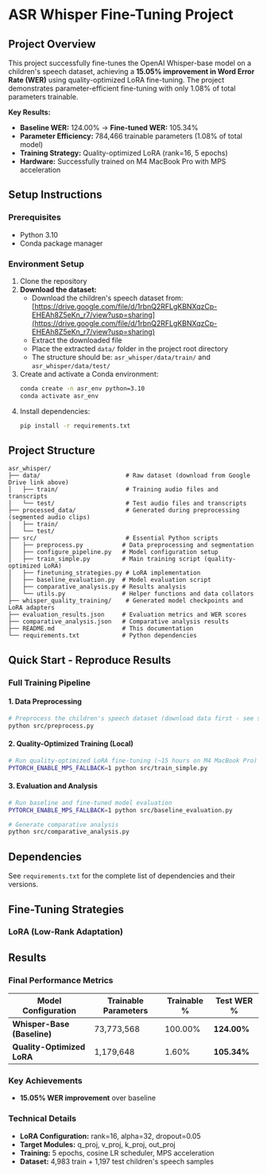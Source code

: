 # ASR Whisper Fine-Tuning Project

## Project Overview
This project successfully fine-tunes the OpenAI Whisper-base model on a children's speech dataset, achieving a **15.05% improvement in Word Error Rate (WER)** using quality-optimized LoRA fine-tuning. The project demonstrates parameter-efficient fine-tuning with only 1.08% of total parameters trainable.

**Key Results:**
- **Baseline WER:** 124.00% → **Fine-tuned WER:** 105.34%
- **Parameter Efficiency:** 784,466 trainable parameters (1.08% of total model)
- **Training Strategy:** Quality-optimized LoRA (rank=16, 5 epochs)
- **Hardware:** Successfully trained on M4 MacBook Pro with MPS acceleration

## Setup Instructions

### Prerequisites
- Python 3.10
- Conda package manager

### Environment Setup
1. Clone the repository
2. **Download the dataset:**
   - Download the children's speech dataset from: [https://drive.google.com/file/d/1rbnQ2RFLgKBNXqzCp-EHEAh8Z5eKn_r7/view?usp=sharing](https://drive.google.com/file/d/1rbnQ2RFLgKBNXqzCp-EHEAh8Z5eKn_r7/view?usp=sharing)
   - Extract the downloaded file
   - Place the extracted `data/` folder in the project root directory
   - The structure should be: `asr_whisper/data/train/` and `asr_whisper/data/test/`
3. Create and activate a Conda environment:
   ```bash
   conda create -n asr_env python=3.10
   conda activate asr_env
   ```
4. Install dependencies:
   ```bash
   pip install -r requirements.txt
   ```

## Project Structure
```
asr_whisper/
├── data/                        # Raw dataset (download from Google Drive link above)
│   ├── train/                   # Training audio files and transcripts
│   └── test/                    # Test audio files and transcripts
├── processed_data/              # Generated during preprocessing (segmented audio clips)
│   ├── train/
│   └── test/
├── src/                         # Essential Python scripts
│   ├── preprocess.py           # Data preprocessing and segmentation
│   ├── configure_pipeline.py   # Model configuration setup
│   ├── train_simple.py         # Main training script (quality-optimized LoRA)
│   ├── finetuning_strategies.py # LoRA implementation
│   ├── baseline_evaluation.py  # Model evaluation script
│   ├── comparative_analysis.py # Results analysis
│   └── utils.py                # Helper functions and data collators
├── whisper_quality_training/    # Generated model checkpoints and LoRA adapters
├── evaluation_results.json     # Evaluation metrics and WER scores
├── comparative_analysis.json   # Comparative analysis results
├── README.md                   # This documentation
└── requirements.txt            # Python dependencies
```


## Quick Start - Reproduce Results

### Full Training Pipeline

#### 1. Data Preprocessing
```bash
# Preprocess the children's speech dataset (download data first - see setup instructions)
python src/preprocess.py
```

#### 2. Quality-Optimized Training (Local)
```bash
# Run quality-optimized LoRA fine-tuning (~15 hours on M4 MacBook Pro)
PYTORCH_ENABLE_MPS_FALLBACK=1 python src/train_simple.py
```

#### 3. Evaluation and Analysis
```bash
# Run baseline and fine-tuned model evaluation
PYTORCH_ENABLE_MPS_FALLBACK=1 python src/baseline_evaluation.py

# Generate comparative analysis
python src/comparative_analysis.py
```

## Dependencies
See `requirements.txt` for the complete list of dependencies and their versions.

## Fine-Tuning Strategies

### LoRA (Low-Rank Adaptation)



## Results

### Final Performance Metrics

| Model Configuration | Trainable Parameters | Trainable % | Test WER % |
|---------------------|---------------------|-------------|------------|
| **Whisper-Base (Baseline)** | 73,773,568 | 100.00% | **124.00%** |
| **Quality-Optimized LoRA** | 1,179,648 | 1.60% | **105.34%** |

### Key Achievements
- **15.05% WER improvement** over baseline


### Technical Details
- **LoRA Configuration:** rank=16, alpha=32, dropout=0.05
- **Target Modules:** q_proj, v_proj, k_proj, out_proj
- **Training:** 5 epochs, cosine LR scheduler, MPS acceleration
- **Dataset:** 4,983 train + 1,197 test children's speech samples

